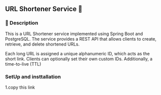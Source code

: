 ## URL Shortener Service 🚀

### 📌 Description
This is a URL Shortener service implemented using Spring Boot and PostgreSQL. The service provides a REST API that allows clients to create, retrieve, and delete shortened URLs.

Each long URL is assigned a unique alphanumeric ID, which acts as the short link. Clients can optionally set their own custom IDs. Additionally, a time-to-live (TTL)

### SetUp and insttallation

  1.copy this link 
